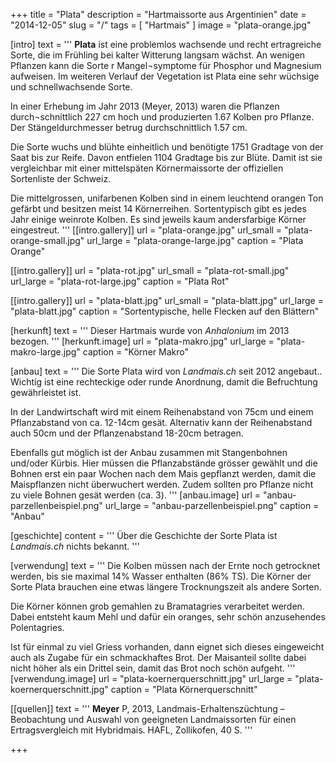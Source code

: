 +++
title = "Plata"
description = "Hartmaissorte aus Argentinien"
date = "2014-12-05"
slug = "/"
tags = [ "Hartmais" ]
image = "plata-orange.jpg"

[intro]
  text = '''
**Plata** ist eine problemlos wachsende und recht ertragreiche Sorte, die im Frühling bei kalter Witterung langsam wächst. An wenigen Pflanzen kann die Sorte r Mangel¬symptome für Phosphor und Magnesium aufweisen. Im weiteren Verlauf der Vegetation ist Plata eine sehr wüchsige und schnellwachsende Sorte.

In einer Erhebung im Jahr 2013 (Meyer, 2013) waren die Pflanzen durch¬schnittlich 227 cm hoch und produzierten 1.67 Kolben pro Pflanze. Der Stängeldurchmesser betrug durchschnittlich 1.57 cm.

Die Sorte wuchs und blühte einheitlich und benötigte 1751 Gradtage von der Saat bis zur Reife. Davon entfielen 1104 Gradtage bis zur Blüte. Damit ist sie vergleichbar mit einer mittelspäten Körnermaissorte der offiziellen Sortenliste der Schweiz.

Die mittelgrossen, unifarbenen Kolben sind in einem leuchtend orangen Ton gefärbt und besitzen meist 14 Körnerreihen. Sortentypisch gibt es jedes Jahr einige weinrote Kolben. Es sind jeweils kaum andersfarbige Körner eingestreut.
'''
  [[intro.gallery]]
    url = "plata-orange.jpg"
    url_small = "plata-orange-small.jpg"
    url_large = "plata-orange-large.jpg"
    caption = "Plata Orange"

  [[intro.gallery]]
    url = "plata-rot.jpg"
    url_small = "plata-rot-small.jpg"
    url_large = "plata-rot-large.jpg"
    caption = "Plata Rot"
    
  [[intro.gallery]]
    url = "plata-blatt.jpg"
    url_small = "plata-blatt.jpg"
    url_large = "plata-blatt.jpg"
    caption = "Sortentypische, helle Flecken auf den Blättern"
    

[herkunft]
  text = '''
Dieser Hartmais wurde von *Anhalonium* im 2013 bezogen.
'''
  [herkunft.image]
    url = "plata-makro.jpg"
    url_large = "plata-makro-large.jpg"
    caption = "Körner Makro"
    
    
[anbau]
  text = '''
Die Sorte Plata wird von *Landmais.ch* seit 2012 angebaut.. Wichtig ist eine rechteckige oder runde Anordnung, damit die Befruchtung gewährleistet ist.

In der Landwirtschaft wird mit einem Reihenabstand von 75cm und einem Pflanzabstand von ca. 12-14cm gesät. Alternativ kann der Reihenabstand auch 50cm und der Pflanzenabstand 18-20cm betragen.

Ebenfalls gut möglich ist der Anbau zusammen mit Stangenbohnen und/oder Kürbis. Hier müssen die Pflanzabstände grösser gewählt und die Bohnen erst ein paar Wochen nach dem Mais gepflanzt werden, damit die Maispflanzen nicht überwuchert werden. Zudem sollten pro Pflanze nicht zu viele Bohnen gesät werden (ca. 3).
'''
  [anbau.image]
    url = "anbau-parzellenbeispiel.png"
    url_large = "anbau-parzellenbeispiel.png"
    caption = "Anbau"
    
    
[geschichte]
  content = '''
Über die Geschichte der Sorte Plata ist *Landmais.ch* nichts bekannt.
'''


[verwendung]
  text = '''
Die Kolben müssen nach der Ernte noch getrocknet werden, bis sie maximal 14% Wasser enthalten (86% TS). Die Körner der Sorte Plata brauchen eine etwas längere Trocknungszeit als andere Sorten.

Die Körner können grob gemahlen zu Bramatagries verarbeitet werden. Dabei entsteht kaum Mehl und dafür ein oranges, sehr schön anzusehendes Polentagries.

Ist für einmal zu viel Griess vorhanden, dann eignet sich dieses eingeweicht auch als Zugabe für ein schmackhaftes Brot. Der Maisanteil sollte dabei nicht höher als ein Drittel sein, damit das Brot noch schön aufgeht.
'''
  [verwendung.image]
    url = "plata-koernerquerschnitt.jpg"
    url_large = "plata-koernerquerschnitt.jpg"
    caption = "Plata Körnerquerschnitt"
    

[[quellen]]
  text = '''
**Meyer** P, 2013, Landmais-Erhaltenszüchtung – Beobachtung und Auswahl von geeigneten Landmaissorten für einen Ertragsvergleich mit Hybridmais. HAFL, Zollikofen, 40 S.
'''

+++